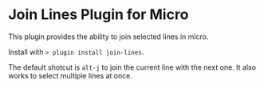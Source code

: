 # Join Lines Plugin for Micro

This plugin provides the ability to join selected lines in micro.

Install with `> plugin install join-lines`.

The default shotcut is `alt-j` to join the current line with the next one. It also works to select multiple lines at once.

